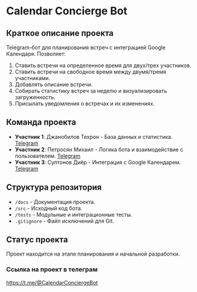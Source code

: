 # Сalendar Concierge Bot

## Краткое описание проекта

Telegram-бот для планирования встреч с интеграцией Google Календаря. Позволяет:

1. Ставить встречи на определенное время для двух/трех участников.
2. Ставить встречи на свободное время между двумя/тремя участниками.
3. Добавлять описание встречи.
4. Собирать статистику встреч за неделю и визуализировать загруженность.
5. Присылать уведомления о встречах и их изменениях.

## Команда проекта

- **Участник 1**: Джанобилов Техрон - База данных и статистика. [Telegram](https://t.me/tekha_janobilov)
- **Участник 2**: Петросян Михаил - Логика бота и взаимодействие с пользователем. [Telegram](https://t.me/MIX17)
- **Участник 3**: Султонов Диёр - Интеграция с Google Календарем. [Telegram](https://t.me/DiorS05)

## Структура репозитория

- `/docs` - Документация проекта.
- `/src` - Исходный код бота.
- `/tests` - Модульные и интеграционные тесты.
- `.gitignore` - Файл исключений для Git.

## Статус проекта

Проект находится на этапе планирования и начальной разработки.

### Ссылка на проект в телеграм

https://t.me/@CalendarConciergeBot

